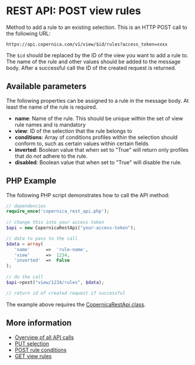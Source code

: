 # REST API: POST view rules

Method to add a rule to an existing selection. This is an HTTP POST call to 
the following URL:

`https://api.copernica.com/v1/view/$id/rules?access_token=xxxx`

The `$id` should be replaced by the ID of the view you want to add a rule to. 
The name of the rule and other values should be added to the message body. 
After a successful call the ID of the created request is returned.

## Available parameters

The following properties can be assigned to a rule in the message body. At 
least the name of the rule is required.

- **name**: Name of the rule. This should be unique within the set of view rule 
names and is mandatory
- **view**: ID of the selection that the rule belongs to
- **conditions**: Array of conditions profiles within the selection should conform to, 
such as certain values within certain fields
- **inverted**: Boolean value that when set to "True" will return only profiles 
that do *not* adhere to the rule.
- **disabled**: Boolean value that when set to "True" will disable the rule.

## PHP Example

The following PHP script demonstrates how to call the API method:

```php
// dependencies
require_once('copernica_rest_api.php');
    
// change this into your access token
$api = new CopernicaRestApi("your-access-token");

// data to pass to the call
$data = array(
   'name'      =>  'rule-name',
   'view'      =>  1234,
   'inverted'  =>  False
);
    
// do the call
$api->post("view/1234/rules", $data);

// return id of created request if successful
```

The example above requires the [CopernicaRestApi class](rest-php).

## More information

* [Overview of all API calls](rest-api)
* [PUT selection](rest-put-view)
* [POST rule conditions](rest-post-rule-conditions)
* [GET view rules](rest-get-view-rules)
